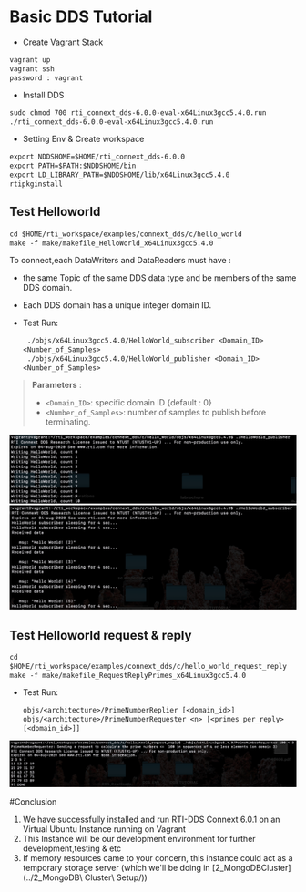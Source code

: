 # Basic DDS Tutorial

- Create Vagrant Stack

```
vagrant up
vagrant ssh
password : vagrant
```

- Install DDS

```
sudo chmod 700 rti_connext_dds-6.0.0-eval-x64Linux3gcc5.4.0.run
./rti_connext_dds-6.0.0-eval-x64Linux3gcc5.4.0.run
```

- Setting Env & Create workspace

```
export NDDSHOME=$HOME/rti_connext_dds-6.0.0
export PATH=$PATH:$NDDSHOME/bin
export LD_LIBRARY_PATH=$NDDSHOME/lib/x64Linux3gcc5.4.0
rtipkginstall
```

## Test Helloworld

```
cd $HOME/rti_workspace/examples/connext_dds/c/hello_world
make -f make/makefile_HelloWorld_x64Linux3gcc5.4.0 
```
To connect,each DataWriters and DataReaders must have :

- the same Topic of the same DDS data type and be members of the same DDS domain. 
- Each DDS domain has a unique integer domain ID.

- Test Run:

	```
	 ./objs/x64Linux3gcc5.4.0/HelloWorld_subscriber <Domain_ID> <Number_of_Samples>
	 ./objs/x64Linux3gcc5.4.0/HelloWorld_publisher <Domain_ID> <Number_of_Samples>
	```

> **Parameters** :
> 
> * `<Domain_ID>`: specific domain ID {default : 0}
> * `<Number_of_Samples>`: number of samples to publish before terminating. 

 ![](images/helloworld_pub.png)
 ![](images/helloworld_sub.png)

## Test Helloworld request & reply

```
cd $HOME/rti_workspace/examples/connext_dds/c/hello_world_request_reply
make -f make/makefile_RequestReplyPrimes_x64Linux3gcc5.4.0 
```

- Test Run: 

	```
	objs/<architecture>/PrimeNumberReplier [<domain_id>]
	objs/<architecture>/PrimeNumberRequester <n> [<primes_per_reply> [<domain_id>]]
	```
 ![](images/helloworldreqrep_sub.png)
 
#Conclusion

1. We have successfully installed and run RTI-DDS Connext 6.0.1 on an Virtual Ubuntu Instance running on Vagrant
2. This Instance will be our development environment for further development,testing & etc
3. If memory resources came to your concern, this instance could act as a temporary storage server (which we'll be doing in [2_MongoDBCluster](../2_MongoDB\ Cluster\ Setup/))